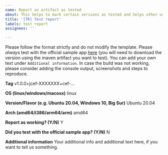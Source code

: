 ```yaml
---
name: Report an artifact as tested
about: This helps to mark certain versions as tested and helps other users in their version decision.
title: '[TR] Test report'
labels: test report
assignees: ''

---
```


Please follow the format strictly and do not modify the template. Please *always* test with the official sample app [here](https://github.com/jcefmaven/jcefsampleapp) (you will need to download the version using the maven artifact you want to test). You can add your own text under `Additional information`. In case the build was not working, please consider adding the console output, screenshots and steps to reproduce.

**Tag**
v1.0.0+jcef-XXXXXXX+cef-...

**OS (linux/windows/macosx)**
linux

**Version/Flavor (e.g. Ubuntu 20.04, Windows 10, Big Sur)**
Ubuntu 20.04

**Arch (amd64/i386/arm64/arm)**
amd64

**Report as working? (Y/N)**
Y

**Did you test with the official sample app? (Y/N)**
N

**Additional information**
Your additional info and additional text here, if you want to tell us something.
